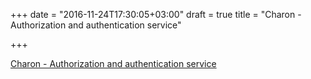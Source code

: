 +++
date = "2016-11-24T17:30:05+03:00"
draft = true
title = "Charon - Authorization and authentication service"

+++

<p><a href="https://github.com/piotrkowalczuk/charon">Charon - Authorization and authentication service</a></p>
